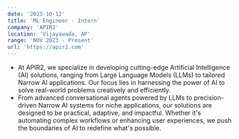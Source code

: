```yaml
---
date: '2023-10-12'
title: 'ML Engineer - Intern'
company: 'APIR2'
location: 'Vijayawada, AP'
range: 'NOV 2023 - Present'
url: 'https://apir2.com'
---
```


<!-- - Deliver high-quality, robust production code for a diverse array of projects for clients including Harvard Business School, Everytown for Gun Safety, Pratt Institute, Koala Health, Vanderbilt University, The 19th News, and more
- Work alongside creative directors to lead the research, development, and architecture of technical solutions to fulfill business requirements
- Collaborate with designers, project managers, and other engineers to transform creative concepts into production realities for clients and stakeholders
- Provide leadership within engineering department through close collaboration, knowledge shares, and mentorship -->
- At APIR2, we specialize in developing cutting-edge Artificial Intelligence (AI) solutions, ranging from Large Language Models (LLMs) to tailored Narrow AI applications. Our focus lies in harnessing the power of AI to solve real-world problems creatively and efficiently.
- From advanced conversational agents powered by LLMs to precision-driven Narrow AI systems for niche applications, our solutions are designed to be practical, adaptive, and impactful. Whether it's automating complex workflows or enhancing user experiences, we push the boundaries of AI to redefine what's possible.

